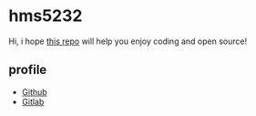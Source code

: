 # hms5232

Hi, i hope [this repo](https://github.com/hms5232/hacktoberfest2021-markdown-playground) will help you enjoy coding and open source!

## profile
* [Github](https://github.com/hms5232)
* [Gitlab](https://gitlab.com/hms5232)
